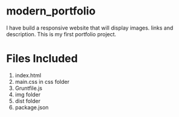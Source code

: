 ﻿# modern_portfolio
 I have build a responsive website that will display images. links and description. This is my first portfolio project.
 # Files Included
 1. index.html
 2. main.css in css folder
 3. Gruntfile.js
 4. img folder
 5. dist folder
 6. package.json

